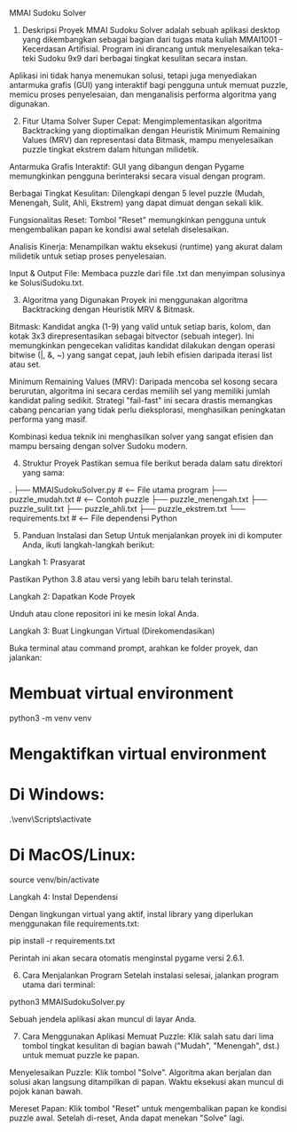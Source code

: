 MMAI Sudoku Solver
1. Deskripsi Proyek
MMAI Sudoku Solver adalah sebuah aplikasi desktop yang dikembangkan sebagai bagian dari tugas mata kuliah MMAI1001 - Kecerdasan Artifisial. Program ini dirancang untuk menyelesaikan teka-teki Sudoku 9x9 dari berbagai tingkat kesulitan secara instan.

Aplikasi ini tidak hanya menemukan solusi, tetapi juga menyediakan antarmuka grafis (GUI) yang interaktif bagi pengguna untuk memuat puzzle, memicu proses penyelesaian, dan menganalisis performa algoritma yang digunakan.

2. Fitur Utama
Solver Super Cepat: Mengimplementasikan algoritma Backtracking yang dioptimalkan dengan Heuristik Minimum Remaining Values (MRV) dan representasi data Bitmask, mampu menyelesaikan puzzle tingkat ekstrem dalam hitungan milidetik.

Antarmuka Grafis Interaktif: GUI yang dibangun dengan Pygame memungkinkan pengguna berinteraksi secara visual dengan program.

Berbagai Tingkat Kesulitan: Dilengkapi dengan 5 level puzzle (Mudah, Menengah, Sulit, Ahli, Ekstrem) yang dapat dimuat dengan sekali klik.

Fungsionalitas Reset: Tombol "Reset" memungkinkan pengguna untuk mengembalikan papan ke kondisi awal setelah diselesaikan.

Analisis Kinerja: Menampilkan waktu eksekusi (runtime) yang akurat dalam milidetik untuk setiap proses penyelesaian.

Input & Output File: Membaca puzzle dari file .txt dan menyimpan solusinya ke SolusiSudoku.txt.

3. Algoritma yang Digunakan
Proyek ini menggunakan algoritma Backtracking dengan Heuristik MRV & Bitmask.

Bitmask: Kandidat angka (1-9) yang valid untuk setiap baris, kolom, dan kotak 3x3 direpresentasikan sebagai bitvector (sebuah integer). Ini memungkinkan pengecekan validitas kandidat dilakukan dengan operasi bitwise (|, &, ~) yang sangat cepat, jauh lebih efisien daripada iterasi list atau set.

Minimum Remaining Values (MRV): Daripada mencoba sel kosong secara berurutan, algoritma ini secara cerdas memilih sel yang memiliki jumlah kandidat paling sedikit. Strategi "fail-fast" ini secara drastis memangkas cabang pencarian yang tidak perlu dieksplorasi, menghasilkan peningkatan performa yang masif.

Kombinasi kedua teknik ini menghasilkan solver yang sangat efisien dan mampu bersaing dengan solver Sudoku modern.

4. Struktur Proyek
Pastikan semua file berikut berada dalam satu direktori yang sama:

.
├── MMAISudokuSolver.py       # <-- File utama program
├── puzzle_mudah.txt          # <-- Contoh puzzle
├── puzzle_menengah.txt
├── puzzle_sulit.txt
├── puzzle_ahli.txt
├── puzzle_ekstrem.txt
└── requirements.txt          # <-- File dependensi Python

5. Panduan Instalasi dan Setup
Untuk menjalankan proyek ini di komputer Anda, ikuti langkah-langkah berikut:

Langkah 1: Prasyarat

Pastikan Python 3.8 atau versi yang lebih baru telah terinstal.

Langkah 2: Dapatkan Kode Proyek

Unduh atau clone repositori ini ke mesin lokal Anda.

Langkah 3: Buat Lingkungan Virtual (Direkomendasikan)

Buka terminal atau command prompt, arahkan ke folder proyek, dan jalankan:

# Membuat virtual environment
python3 -m venv venv

# Mengaktifkan virtual environment
# Di Windows:
.\venv\Scripts\activate
# Di MacOS/Linux:
source venv/bin/activate

Langkah 4: Instal Dependensi

Dengan lingkungan virtual yang aktif, instal library yang diperlukan menggunakan file requirements.txt:

pip install -r requirements.txt

Perintah ini akan secara otomatis menginstal pygame versi 2.6.1.

6. Cara Menjalankan Program
Setelah instalasi selesai, jalankan program utama dari terminal:

python3 MMAISudokuSolver.py

Sebuah jendela aplikasi akan muncul di layar Anda.

7. Cara Menggunakan Aplikasi
Memuat Puzzle: Klik salah satu dari lima tombol tingkat kesulitan di bagian bawah ("Mudah", "Menengah", dst.) untuk memuat puzzle ke papan.

Menyelesaikan Puzzle: Klik tombol "Solve". Algoritma akan berjalan dan solusi akan langsung ditampilkan di papan. Waktu eksekusi akan muncul di pojok kanan bawah.

Mereset Papan: Klik tombol "Reset" untuk mengembalikan papan ke kondisi puzzle awal. Setelah di-reset, Anda dapat menekan "Solve" lagi.